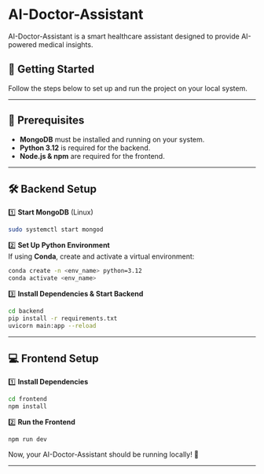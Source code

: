 # **AI-Doctor-Assistant**  

AI-Doctor-Assistant is a smart healthcare assistant designed to provide AI-powered medical insights.  

## **🚀 Getting Started**  

Follow the steps below to set up and run the project on your local system.  

---

## **📌 Prerequisites**  

- **MongoDB** must be installed and running on your system.  
- **Python 3.12** is required for the backend.  
- **Node.js & npm** are required for the frontend.  

---

## **🛠 Backend Setup**  

1️⃣ **Start MongoDB** (Linux)  
```bash
sudo systemctl start mongod
```

2️⃣ **Set Up Python Environment**  
If using **Conda**, create and activate a virtual environment:  
```bash
conda create -n <env_name> python=3.12
conda activate <env_name>
```

3️⃣ **Install Dependencies & Start Backend**  
```bash
cd backend
pip install -r requirements.txt
uvicorn main:app --reload
```

---

## **💻 Frontend Setup**  

1️⃣ **Install Dependencies**  
```bash
cd frontend
npm install
```

2️⃣ **Run the Frontend**  
```bash
npm run dev
```

Now, your AI-Doctor-Assistant should be running locally! 🚀  

<hr />
